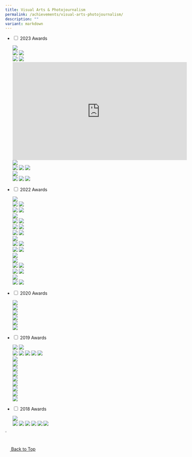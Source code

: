 ```yaml
---
title: Visual Arts & Photojournalism
permalink: /achievements/visual-arts-photojournalism/
description: ""
variant: markdown
---
```

<ul class="jekyllcodex_accordion"> <li>
    <input id="accordion5" type="checkbox">
    <label for="accordion5">2023 Awards </label>
    <div>
		<p>	<img src="/images/Achievements/Visual%20Arts_Photojournalism/Slide1.JPG"><br>
			<img src="/images/Achievements/Visual%20Arts_Photojournalism/Slide2.JPG">
			<img src="/images/Achievements/Visual%20Arts_Photojournalism/Slide3.JPG"><br>
			<img src="/images/Achievements/Visual%20Arts_Photojournalism/Slide4.JPG">
			<img src="/images/Achievements/Visual%20Arts_Photojournalism/Slide5.JPG">
			<iframe allowfullscreen="" allow="accelerometer; autoplay; clipboard-write; encrypted-media; gyroscope; picture-in-picture; web-share" frameborder="0" title="YouTube video player" src="https://www.youtube.com/embed/OpQrgWgQhwk?si=Y0nt2Xxkcm3aKIea" height="315" width="560"></iframe><br>
			<img src="/images/Achievements/Visual%20Arts_Photojournalism/Slide6.JPG"><br>
			<img src="/images/Achievements/Visual%20Arts_Photojournalism/Slide7.JPG">
			<img src="/images/Achievements/Visual%20Arts_Photojournalism/Slide8.JPG">
			<img src="/images/Achievements/Visual%20Arts_Photojournalism/Slide9.JPG"><br>
			<img src="/images/Achievements/Visual%20Arts_Photojournalism/Slide10.JPG"><br>
			<img src="/images/Achievements/Visual%20Arts_Photojournalism/Slide11.JPG">
			<img src="/images/Achievements/Visual%20Arts_Photojournalism/Slide12.JPG">
			<img src="/images/Achievements/Visual%20Arts_Photojournalism/Slide13.JPG"><br>
			</p>
		</div>
  </li>
		  <li>
    <input id="accordion4" type="checkbox">
    <label for="accordion4">2022 Awards </label>
    <div>
		<p>	<img src="/ images/Achievements/Visual%20Arts_Photojournalism/2022/Aesthetics%20Award%202022/Slide1.jpg"><br>
			<img src="/images/Achievements/Visual%20Arts_Photojournalism/2022/Aesthetics%20Award%202022/Slide2.jpg">
			<img src="/images/Achievements/Visual%20Arts_Photojournalism/2022/Aesthetics%20Award%202022/Slide3.jpg"><br>
			<img src="/images/Achievements/Visual%20Arts_Photojournalism/2022/Aesthetics%20Award%202022/Slide4.jpg">
			<img src="/images/Achievements/Visual%20Arts_Photojournalism/2022/Aesthetics%20Award%202022/Slide5.jpg"><br>
			<img src="/images/Achievements/Visual%20Arts_Photojournalism/2022/Aesthetics%20Award%202022/Slide6.jpg"><br>
			<img src="/images/Achievements/Visual%20Arts_Photojournalism/2022/Aesthetics%20Award%202022/Slide7.jpg">
			<img src="/images/Achievements/Visual%20Arts_Photojournalism/2022/Aesthetics%20Award%202022/Slide8.jpg"><br>
			<img src="/images/Achievements/Visual%20Arts_Photojournalism/2022/Aesthetics%20Award%202022/Slide9.jpg">
			<img src="/images/Achievements/Visual%20Arts_Photojournalism/2022/Aesthetics%20Award%202022/Slide10.jpg"><br>
			<img src="/images/Achievements/Visual%20Arts_Photojournalism/2022/Aesthetics%20Award%202022/Slide11.jpg">
			<img src="/images/Achievements/Visual%20Arts_Photojournalism/2022/Aesthetics%20Award%202022/Slide12.jpg"><br>
			<img src="/images/Achievements/Visual%20Arts_Photojournalism/2022/Aesthetics%20Award%202022/Slide13.jpg"><br>
			<img src="/images/Achievements/Visual%20Arts_Photojournalism/2022/Aesthetics%20Award%202022/Slide14.jpg">
			<img src="/images/Achievements/Visual%20Arts_Photojournalism/2022/Aesthetics%20Award%202022/Slide15.jpg"><br>
			<img src="/images/Achievements/Visual%20Arts_Photojournalism/2022/Aesthetics%20Award%202022/Slide16.jpg">
			<img src="/images/Achievements/Visual%20Arts_Photojournalism/2022/Aesthetics%20Award%202022/Slide17.jpg"><br>
			<img src="/images/Achievements/Visual%20Arts_Photojournalism/2022/Aesthetics%20Award%202022/Slide18.jpg"><br>
			<img src="/images/Achievements/Visual%20Arts_Photojournalism/2022/Aesthetics%20Award%202022/Slide19.jpg"><br>
			<img src="/images/Achievements/Visual%20Arts_Photojournalism/2022/Aesthetics%20Award%202022/Slide20.jpg">
			<img src="/images/Achievements/Visual%20Arts_Photojournalism/2022/Aesthetics%20Award%202022/Slide21.jpg"><br>
			<img src="/images/Achievements/Visual%20Arts_Photojournalism/2022/Aesthetics%20Award%202022/Slide22.jpg">
			<img src="/images/Achievements/Visual%20Arts_Photojournalism/2022/Aesthetics%20Award%202022/Slide23.jpg"><br>
			<img src="/images/Achievements/Visual%20Arts_Photojournalism/2022/Aesthetics%20Award%202022/Slide24.jpg"><br>
			<img src="/images/Achievements/Visual%20Arts_Photojournalism/2022/Aesthetics%20Award%202022/Slide25.jpg">
			<img src="/images/Achievements/Visual%20Arts_Photojournalism/2022/Aesthetics%20Award%202022/Slide26.jpg"><br>			
			</p>
		</div>
  </li>
	  <li>
    <input id="accordion3" type="checkbox">
    <label for="accordion3">2020 Awards </label>
    <div>
		<p>	<img src="/images/OSOS%20Awards%202020%20for%20website_Page_1.jpg"><br>
			<img src="/images/OSOS%20Awards%202020%20for%20website_Page_2.jpg"><br>
			<img src="/images/OSOS%20Awards%202020%20for%20website_Page_3.jpg"><br>
			<img src="/images/OSOS%20Awards%202020%20for%20website_Page_4.jpg"><br>
			<img src="/images/OSOS%20Awards%202020%20for%20website_Page_5.jpg"><br>
			<img src="/images/OSOS%20Awards%202020%20for%20website_Page_7.jpg"><br>
			</p>
		</div>
  </li>
  <li>
    <input id="accordion2" type="checkbox">
    <label for="accordion2">2019 Awards </label>
    <div>
		<p>	<img src="/images/SYF1.jpg">
			<img src="/images/SYF2.jpg"><br>
			<img src="/images/1_Photojournalism.jpg">
			<img src="/images/2_Photojournalism.jpg">
			<img src="/images/3_Photojournalism.jpg">
			<img src="/images/4_Photojournalism.jpg">
			<img src="/images/5_Photojournalism.jpg"><br>
			<img src="/images/6_Photojournalism.jpg"><br>
			<img src="/images/7_Photojournalism.jpg"><br>
			<img src="/images/8_Photojournalism.jpg"><br>
			<img src="/images/5_Photojournalism.jpg"><br>
			<img src="/images/Achievements/Visual%20Arts_Photojournalism/PUB%20Conservation%20Award%202019/PUB%20Conservation%20Photography%20Competition%20award%20p2_resize.jpg"><br>
			<img src="/images/Achievements/Visual%20Arts_Photojournalism/PUB%20Conservation%20Award%202019/PUB%20Conservation%20Photography%20Competition%20award%20(1)_resize.jpg"><br>
			<img src="/images/Achievements/Visual%20Arts_Photojournalism/PUB%20Conservation%20Award%202019/PUB%20Conservation%20Photography%20Competition%20award%20revised%20p3_resize.jpg"><br>
			<img src="/images/Achievements/Visual%20Arts_Photojournalism/PUB%20Conservation%20Award%202019/PUB%20Conservation%20Photography%20Competition%20award%20revised%20p5_resize.jpg"><br>
			<img src="/images/Achievements/Visual%20Arts_Photojournalism/PUB%20Conservation%20Award%202019/PUB%20Conservation%20Photography%20Competition%20award%20p6_resize.jpg"><br>
			</p>
		</div>
  </li>
	
  <li>
    <input id="accordion1" type="checkbox">
    <label for="accordion1">2018 Awards </label>
    <div>
		<p>	<img src="/images/website_photo1.jpg"><br>
			<img src="/images/1%20(5).jpg">
			<img src="/images/2%20(6).jpg">
			<img src="/images/3%20(5).jpg">
			<img src="/images/4%20(5).jpg">
			<img src="/images/5%20(5).jpg">
			<img src="/images/5_Photojournalism.jpg"><br>
			</p>
		</div>
  </li>
</ul>


<a href="/achievements/visual-arts-photojournalism#lo\_main">
	<img src="/images/arrow-up.png" style="width:3%" align="center"> Back to Top
</a>